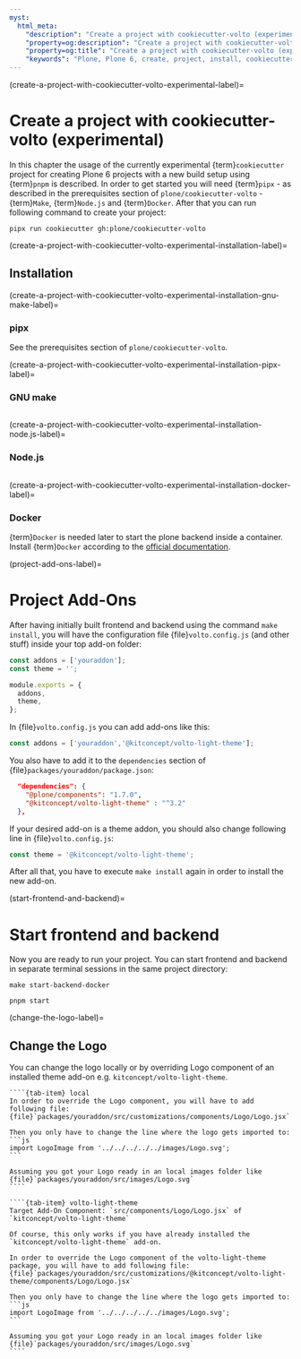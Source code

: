 ```yaml
---
myst:
  html_meta:
    "description": "Create a project with cookiecutter-volto (experimental)"
    "property=og:description": "Create a project with cookiecutter-volto (experimental)"
    "property=og:title": "Create a project with cookiecutter-volto (experimental)"
    "keywords": "Plone, Plone 6, create, project, install, cookiecutter-volto, pnpm"
---
```


(create-a-project-with-cookiecutter-volto-experimental-label)=

# Create a project with cookiecutter-volto (experimental)

In this chapter the usage of the currently experimental {term}`cookiecutter` project for creating Plone 6 projects with a new build setup using {term}`pnpm` is described.
In order to get started you will need {term}`pipx` - as described in the prerequisites section of `plone/cookiecutter-volto` - {term}`Make`, {term}`Node.js` and {term}`Docker`.
After that you can run following command to create your project:
```shell
pipx run cookiecutter gh:plone/cookiecutter-volto
```

(create-a-project-with-cookiecutter-volto-experimental-installation-label)=

## Installation

(create-a-project-with-cookiecutter-volto-experimental-installation-gnu-make-label)=

### pipx

See the prerequisites section of `plone/cookiecutter-volto`.

(create-a-project-with-cookiecutter-volto-experimental-installation-pipx-label)=

### GNU make

```{include} ../volto/contributing/install-make.md
```

(create-a-project-with-cookiecutter-volto-experimental-installation-node.js-label)=

### Node.js

```{include} ../volto/contributing/install-nodejs.md
```

(create-a-project-with-cookiecutter-volto-experimental-installation-docker-label)=

### Docker

{term}`Docker` is needed later to start the plone backend inside a container.
Install {term}`Docker` according to the [official documentation](https://docs.docker.com/get-docker/).


(project-add-ons-label)=

# Project Add-Ons

After having initially built frontend and backend using the command `make install`,
you will have the configuration file {file}`volto.config.js` (and other stuff) inside your top add-on folder:
```js
const addons = ['youraddon'];
const theme = '';

module.exports = {
  addons,
  theme,
};
```

In {file}`volto.config.js` you can add add-ons like this:
```js
const addons = ['youraddon','@kitconcept/volto-light-theme'];
```

You also have to add it to the `dependencies` section of {file}`packages/youraddon/package.json`:
```json
  "dependencies": {
    "@plone/components": "1.7.0",
    "@kitconcept/volto-light-theme" : "^3.2"
  },
```

If your desired add-on is a theme addon, you should also change following line in {file}`volto.config.js`:
```js
const theme = '@kitconcept/volto-light-theme';
```

After all that, you have to execute `make install` again in order to install the new add-on.

(start-frontend-and-backend)=

# Start frontend and backend
Now you are ready to run your project.
You can start frontend and backend in separate terminal sessions in the same project directory:

```shell
make start-backend-docker
```

```shell
pnpm start
```

(change-the-logo-label)=

## Change the Logo

You can change the logo locally or by overriding Logo component of an installed theme add-on e.g. `kitconcept/volto-light-theme`.

`````{tab-set}
````{tab-item} local
In order to override the Logo component, you will have to add following file:
{file}`packages/youraddon/src/customizations/components/Logo/Logo.jsx`

Then you only have to change the line where the logo gets imported to:
```js
import LogoImage from '../../../../../images/Logo.svg';
```

Assuming you got your Logo ready in an local images folder like {file}`packages/youraddon/src/images/Logo.svg`
````

````{tab-item} volto-light-theme
Target Add-On Component: `src/components/Logo/Logo.jsx` of `kitconcept/volto-light-theme`

Of course, this only works if you have already installed the `kitconcept/volto-light-theme` add-on.

In order to override the Logo component of the volto-light-theme package, you will have to add following file:
{file}`packages/youraddon/src/customizations/@kitconcept/volto-light-theme/components/Logo/Logo.jsx`

Then you only have to change the line where the logo gets imported to:
```js
import LogoImage from '../../../../../images/Logo.svg';
```

Assuming you got your Logo ready in an local images folder like {file}`packages/youraddon/src/images/Logo.svg`
````
`````
